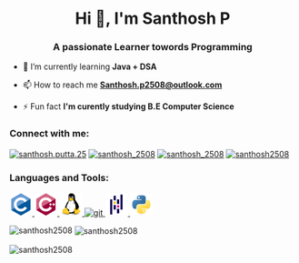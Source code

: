 <h1 align="center">Hi 👋, I'm Santhosh P</h1>
<h3 align="center">A passionate Learner towords Programming</h3>

- 🌱 I’m currently learning **Java + DSA**

- 📫 How to reach me **Santhosh.p2508@outlook.com**

- ⚡ Fun fact **I'm curently studying B.E Computer Science**

<h3 align="left">Connect with me:</h3>
<p align="left">
<a href="https://fb.com/santhosh.putta.25" target="blank"><img align="center" src="https://raw.githubusercontent.com/rahuldkjain/github-profile-readme-generator/master/src/images/icons/Social/facebook.svg" alt="santhosh.putta.25" height="30" width="40" /></a> <a href="https://twitter.com/santhosh_2508" target="blank"><img align="center" src="https://raw.githubusercontent.com/rahuldkjain/github-profile-readme-generator/master/src/images/icons/Social/twitter.svg" alt="santhosh_2508" height="30" width="40" /></a>
<a href="https://instagram.com/santhosh_2508" target="blank"><img align="center" src="https://raw.githubusercontent.com/rahuldkjain/github-profile-readme-generator/master/src/images/icons/Social/instagram.svg" alt="santhosh_2508" height="30" width="40" /></a>
<a href="https://www.hackerrank.com/santhosh2508" target="blank"><img align="center" src="https://raw.githubusercontent.com/rahuldkjain/github-profile-readme-generator/master/src/images/icons/Social/hackerrank.svg" alt="santhosh2508" height="30" width="40" /></a>
</p>

<h3 align="left">Languages and Tools:</h3>
<p align="left"> <a href="https://www.cprogramming.com/" target="_blank" rel="noreferrer"> <img src="https://raw.githubusercontent.com/devicons/devicon/master/icons/c/c-original.svg" alt="c" width="40" height="40"/> </a> <a href="https://www.w3schools.com/cpp/" target="_blank" rel="noreferrer"> <img src="https://raw.githubusercontent.com/devicons/devicon/master/icons/cplusplus/cplusplus-original.svg" alt="cplusplus" width="40" height="40"/> </a> <a href="https://www.linux.org/" target="_blank" rel="noreferrer"> <img src="https://raw.githubusercontent.com/devicons/devicon/master/icons/linux/linux-original.svg" alt="linux" width="40" height="40"/> </a> <a href="https://git-scm.com/" target="_blank" rel="noreferrer"> <img src="https://www.vectorlogo.zone/logos/git-scm/git-scm-icon.svg" alt="git" width="40" height="40"/> </a> <a href="https://pandas.pydata.org/" target="_blank" rel="noreferrer"> <img src="https://raw.githubusercontent.com/devicons/devicon/2ae2a900d2f041da66e950e4d48052658d850630/icons/pandas/pandas-original.svg" alt="pandas" width="40" height="40"/> </a> <a href="https://www.python.org" target="_blank" rel="noreferrer"> <img src="https://raw.githubusercontent.com/devicons/devicon/master/icons/python/python-original.svg" alt="python" width="40" height="40"/> </a> </p>

<p><img align="left" src="https://github-readme-stats.vercel.app/api/top-langs?username=santhosh2508&show_icons=true&locale=en&layout=compact" alt="santhosh2508" /></p>

<p>&nbsp;<img align="center" src="https://github-readme-stats.vercel.app/api?username=santhosh2508&show_icons=true&locale=en" alt="santhosh2508" /></p>

<p><img align="center" src="https://github-readme-streak-stats.herokuapp.com/?user=santhosh2508&" alt="santhosh2508" /></p>
